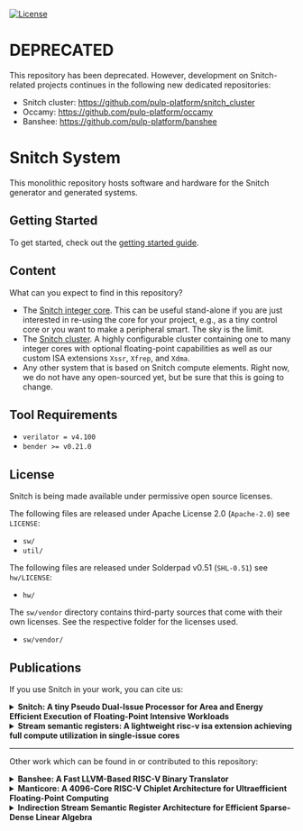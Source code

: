 [![License](https://img.shields.io/badge/License-Apache%202.0-blue.svg)](https://opensource.org/licenses/Apache-2.0)

# DEPRECATED

This repository has been deprecated. However, development on Snitch-related projects continues in the following new dedicated repositories:

* Snitch cluster: https://github.com/pulp-platform/snitch_cluster
* Occamy: https://github.com/pulp-platform/occamy
* Banshee: https://github.com/pulp-platform/banshee

# Snitch System

This monolithic repository hosts software and hardware for the Snitch generator and generated systems.

## Getting Started

To get started, check out the [getting started guide](https://pulp-platform.github.io/snitch/ug/getting_started/).

## Content

What can you expect to find in this repository?

- The [Snitch integer core](https://pulp-platform.github.io/snitch/rm/snitch/). This can be useful stand-alone if you are just
  interested in re-using the core for your project, e.g., as a tiny control core
  or you want to make a peripheral smart. The sky is the limit.
- The [Snitch cluster](https://pulp-platform.github.io/snitch/ug/snitch_cluster/). A highly configurable cluster containing one to many
  integer cores with optional floating-point capabilities as well as our custom
  ISA extensions `Xssr`, `Xfrep`, and `Xdma`.
- Any other system that is based on Snitch compute elements. Right now, we do not
  have any open-sourced yet, but be sure that this is going to change.

## Tool Requirements

* `verilator = v4.100`
* `bender >= v0.21.0`

## License

Snitch is being made available under permissive open source licenses.

The following files are released under Apache License 2.0 (`Apache-2.0`) see `LICENSE`:

- `sw/`
- `util/`

The following files are released under Solderpad v0.51 (`SHL-0.51`) see `hw/LICENSE`:

- `hw/`

The `sw/vendor` directory contains third-party sources that come with their own
licenses. See the respective folder for the licenses used.

- `sw/vendor/`

## Publications

If you use Snitch in your work, you can cite us:

<details>
<summary><b>Snitch: A tiny Pseudo Dual-Issue Processor for Area and Energy Efficient Execution of Floating-Point Intensive Workloads</b></summary>
<p>

```
@article{zaruba2020snitch,
  title={Snitch: A tiny Pseudo Dual-Issue Processor for Area and Energy Efficient Execution of Floating-Point Intensive Workloads},
  author={Zaruba, Florian and Schuiki, Fabian and Hoefler, Torsten and Benini, Luca},
  journal={IEEE Transactions on Computers},
  year={2020},
  publisher={IEEE}
}
```

</p>
</details>

<details>
<summary><b>Stream semantic registers: A lightweight risc-v isa extension achieving full compute utilization in single-issue cores</b></summary>
<p>

```
@article{schuiki2020stream,
  title={Stream semantic registers: A lightweight risc-v isa extension achieving full compute utilization in single-issue cores},
  author={Schuiki, Fabian and Zaruba, Florian and Hoefler, Torsten and Benini, Luca},
  journal={IEEE Transactions on Computers},
  volume={70},
  number={2},
  pages={212--227},
  year={2020},
  publisher={IEEE}
}
```

</p>
</details>

---

Other work which can be found in or contributed to this repository:

<details>
<summary><b>Banshee: A Fast LLVM-Based RISC-V Binary Translator</b></summary>
<p>

```
@INPROCEEDINGS{9643546,
  author={Riedel, Samuel and Schuiki, Fabian and Scheffler, Paul and Zaruba, Florian and Benini, Luca},
  booktitle={2021 IEEE/ACM International Conference On Computer Aided Design (ICCAD)}, 
  title={Banshee: A Fast LLVM-Based RISC-V Binary Translator}, 
  year={2021},
  volume={},
  number={},
  pages={1-9},
  doi={10.1109/ICCAD51958.2021.9643546}
}
```

</p>
</details>

<details>
<summary><b>Manticore: A 4096-Core RISC-V Chiplet Architecture for Ultraefficient Floating-Point Computing</b></summary>
<p>

```
@ARTICLE{9296802,
  author={Zaruba, Florian and Schuiki, Fabian and Benini, Luca},
  journal={IEEE Micro}, 
  title={Manticore: A 4096-Core RISC-V Chiplet Architecture for Ultraefficient Floating-Point Computing}, 
  year={2021},
  volume={41},
  number={2},
  pages={36-42},
  doi={10.1109/MM.2020.3045564}
}
```

</p>
</details>

<details>
<summary><b>Indirection Stream Semantic Register Architecture for Efficient Sparse-Dense Linear Algebra</b></summary>
<p>

```
@INPROCEEDINGS{9474230,
  author={Scheffler, Paul and Zaruba, Florian and Schuiki, Fabian and Hoefler, Torsten and Benini, Luca},
  booktitle={2021 Design, Automation & Test in Europe Conference & Exhibition (DATE)}, 
  title={Indirection Stream Semantic Register Architecture for Efficient Sparse-Dense Linear Algebra}, 
  year={2021},
  volume={},
  number={},
  pages={1787-1792},
  doi={10.23919/DATE51398.2021.9474230}
}
```

</p>
</details>

